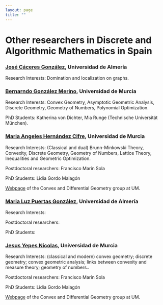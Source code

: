 ```yaml
---
layout: page
title: ""
---
```


# Other researchers in Discrete and Algorithmic Mathematics in Spain


### [José Cáceres González](https://brujula.ual.es/authors/117.html), Universidad de Almería
Research Interests: Domination and localization on graphs.

### [Bernarndo González Merino](https://sites.google.com/site/homepagebernardogonzalezmerino/home), Universidad de Murcia
Research Interests: Convex Geometry, Asymptotic Geometric Analysis, Discrete Geometry, Geometry of Numbers, Polynomial Optimization.

PhD Students: Katherina von Dichter, Mia Runge (Technische Universität München).

### [Maria Angeles Hernández Cifre](https://webs.um.es/mhcifre/), Universidad de Murcia
Research Interests: (Classical and dual) Brunn-Minkowski Theory, Convexity, Discrete Geometry, Geometry of Numbers, Lattice Theory, Inequalities and Geometric Optimization.

Postdoctoral researchers: Francisco Marín Sola

PhD Students: Lidia Gordo Malagón


[Webpage](https://www.um.es/geometria/
) of the Convex and Differential Geometry group at UM.


### [Maria Luz Puertas González](https://brujula.ual.es/authors/767.html),  Universidad de Almería
Research Interests: 

Postdoctoral researchers: 

PhD Students: 






### [Jesus Yepes Nicolas](https://webs.um.es/jesus.yepes/), Universidad de Murcia
Research Interests: (classical and modern) convex geometry; discrete geometry; convex geometric analysis; links between convexity and measure theory; geometry of numbers..

Postdoctoral researchers: Francisco Marín Sola

PhD Students: Lidia Gordo Malagón

[Webpage](https://www.um.es/geometria/
) of the Convex and Differential Geometry group at UM.

